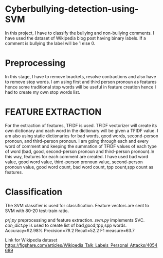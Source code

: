 # Cyberbullying-detection-using-SVM
In this project, I have to classify the bullying and non-bullying comments. I have used the dataset of Wikipedia blog post having binary labels. If a comment is bullying the label will be 1 else 0.

# Preprocessing
In this stage, I have to remove brackets, resolve contractions and also have to remove stop words. I am using first and third person pronoun as features hence some traditional stop words will be useful in feature creation hence I had to create my own stop words list.  

# FEATURE EXTRACTION
For the extraction of features, TFIDF is used. TFIDF vectorizer will create its own dictionary and each word in the dictionary will be given a TFIDF value. I am also using static dictionaries for bad words, good words, second-person pronoun, and third-person pronoun. I am going through each and every word of comment and keeping the summation of TFIDF values of each type of word (bad, good, second-person pronoun and third-person pronoun).In this way, features for each comment are created.
I have used bad word value, good word value, third-person pronoun value, second-person pronoun value, good word count, bad word count, tpp count,spp count as features.

# Classification
The SVM classifier is used for classification. Feature vectors are sent to SVM with 80-20 test-train ratio.

*prj.py* preprocessing and feature extraction.
*svm.py* implements SVC.
*con_dict.py* is used to create list of bad,good,tpp,spp words.
Accuracy=92.98%
Precision=79.2
Recall=52.2
F1 measure=63.7

Link for Wikipedia dataset
https://figshare.com/articles/Wikipedia_Talk_Labels_Personal_Attacks/4054689
